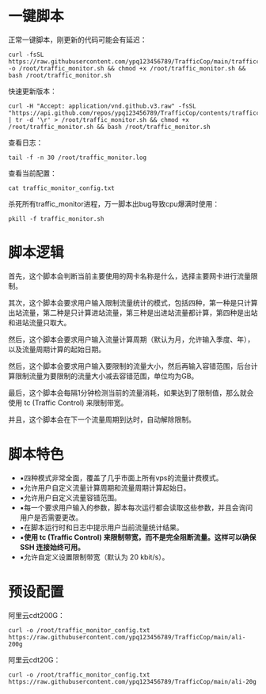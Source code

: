 # 一键脚本
正常一键脚本，刚更新的代码可能会有延迟：
```
curl -fsSL https://raw.githubusercontent.com/ypq123456789/TrafficCop/main/trafficcop.sh -o /root/traffic_monitor.sh && chmod +x /root/traffic_monitor.sh && bash /root/traffic_monitor.sh
```
快速更新版本：
```
curl -H "Accept: application/vnd.github.v3.raw" -fsSL "https://api.github.com/repos/ypq123456789/TrafficCop/contents/trafficcop.sh" | tr -d '\r' > /root/traffic_monitor.sh && chmod +x /root/traffic_monitor.sh && bash /root/traffic_monitor.sh
```
查看日志：
```
tail -f -n 30 /root/traffic_monitor.log
```
查看当前配置：
```
cat traffic_monitor_config.txt
```
杀死所有traffic_monitor进程，万一脚本出bug导致cpu爆满时使用：
```
pkill -f traffic_monitor.sh
```
# 脚本逻辑
首先，这个脚本会判断当前主要使用的网卡名称是什么，选择主要网卡进行流量限制。

其次，这个脚本会要求用户输入限制流量统计的模式，包括四种，第一种是只计算出站流量，第二种是只计算进站流量，第三种是出进站流量都计算，第四种是出站和进站流量只取大。

然后，这个脚本会要求用户输入流量计算周期（默认为月，允许输入季度、年），以及流量周期计算的起始日期。

然后，这个脚本会要求用户输入要限制的流量大小，然后再输入容错范围，后台计算限制流量为要限制的流量大小减去容错范围，单位均为GB。

最后，这个脚本会每隔1分钟检测当前的流量消耗，如果达到了限制值，那么就会使用 tc (Traffic Control) 来限制带宽。

并且，这个脚本会在下一个流量周期到达时，自动解除限制。
# 脚本特色
- ▪️四种模式非常全面，覆盖了几乎市面上所有vps的流量计费模式。
- ▪️允许用户自定义流量计算周期和流量周期计算起始日。
- ▪️允许用户自定义流量容错范围。
- ▪️每一个要求用户输入的参数，脚本每次运行都会读取这些参数，并且会询问用户是否需要更改。
- ▪️在脚本运行时和日志中提示用户当前流量统计结果。
- ▪️**使用 tc (Traffic Control) 来限制带宽，而不是完全阻断流量。这样可以确保 SSH 连接始终可用。**
- ▪️允许自定义设置限制带宽（默认为 20 kbit/s）。

# 预设配置
阿里云cdt200G：
```
curl -o /root/traffic_monitor_config.txt https://raw.githubusercontent.com/ypq123456789/TrafficCop/main/ali-200g
```
阿里云cdt20G：
```
curl -o /root/traffic_monitor_config.txt https://raw.githubusercontent.com/ypq123456789/TrafficCop/main/ali-20g
```
